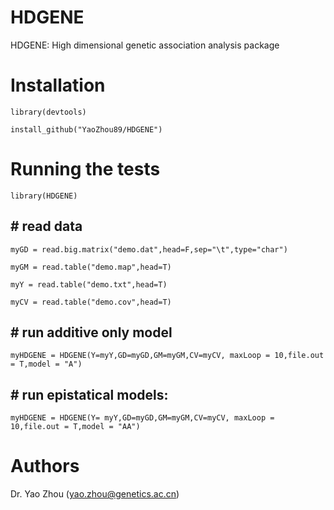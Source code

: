 # HDGENE
HDGENE: High dimensional genetic association analysis package

# Installation
    library(devtools)

    install_github("YaoZhou89/HDGENE")

# Running the tests
    library(HDGENE)
## # read data

    myGD = read.big.matrix("demo.dat",head=F,sep="\t",type="char")

    myGM = read.table("demo.map",head=T)

    myY = read.table("demo.txt",head=T)

    myCV = read.table("demo.cov",head=T)

## # run additive only model

    myHDGENE = HDGENE(Y=myY,GD=myGD,GM=myGM,CV=myCV, maxLoop = 10,file.out = T,model = "A")

## # run epistatical models:

    myHDGENE = HDGENE(Y= myY,GD=myGD,GM=myGM,CV=myCV, maxLoop = 10,file.out = T,model = "AA")
    
# Authors
Dr. Yao Zhou (yao.zhou@genetics.ac.cn)
